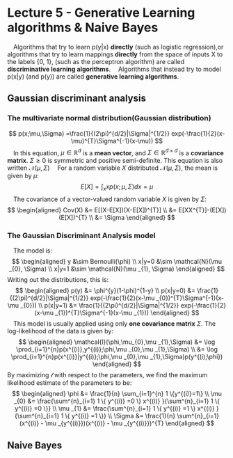 # Lecture 5 - Generative Learning algorithms & Naive Bayes
&emsp;Algorithms that try to learn p(y|x) **directly** (such as logistic regression),or algorithms that try to learn mappings **directly** from the space of inputs X to the labels {0, 1}, (such as the perceptron algorithm) are called **discriminative learning algorithms**.
&emsp;Algorithms that instead try to model p(x|y) (and p(y)) are called **generative learning algorithms**.

## Gaussian discriminant analysis

### The multivariate normal distribution(Gaussian distribution)
$$ p(x;\mu,\Sigma) =\frac{1}{(2\pi)^{d/2}|\Sigma|^{1/2}} exp(-\frac{1}{2}(x-\mu)^{T}\Sigma^{-1}(x-\mu)) $$
&emsp;In this equation, $\mu \in \mathbb{R}^{d}$ is a **mean vector**, and $\Sigma \in \mathbb{R}^{d \times d}$ is a **covariance matrix**. $\Sigma \geq 0$ is symmetric and positive semi-definite. This equation is also written $\mathcal{N}(\mu, \Sigma)$
&emsp;For a random variable $X$ distributed $\mathcal{N}(\mu, \Sigma)$, the mean is given by $\mu$:
$$E[X] = \int_{x} xp(x;\mu,\Sigma)dx = \mu$$
&emsp;The covariance of a vector-valued random variable $X$ is given by $\Sigma$:
$$
\begin{aligned}
    Cov(X) &= E[(X-E[X])(X-E[X])^{T}] \\
    &= E[XX^{T}]-(E[X])(E[X])^{T} \\
    &= \Sigma
\end{aligned}
$$

### The Gaussian Discriminant Analysis model
&emsp;The model is:
$$
\begin{aligned}
    y &\sim Bernoulli(\phi) \\
    x|y=0 &\sim \mathcal{N}(\mu _{0}, \Sigma) \\
    x|y=1 &\sim \mathcal{N}(\mu _{1}, \Sigma)
\end{aligned}
$$
Writing out the distributions, this is:
$$
\begin{aligned}
    p(y) &= \phi^{y}(1-\phi)^{1-y} \\
    p(x|y=0) &= \frac{1}{(2\pi)^{d/2}|\Sigma|^{1/2}} exp(-\frac{1}{2}(x-\mu _{0})^{T}\Sigma^{-1}(x-\mu _{0})) \\
    p(x|y=1) &= \frac{1}{(2\pi)^{d/2}|\Sigma|^{1/2}} exp(-\frac{1}{2}(x-\mu _{1})^{T}\Sigma^{-1}(x-\mu _{1}))
\end{aligned}
$$
&emsp;This model is usually applied using only **one covariance matrix** $\Sigma$. The log-likelihood of the data is given by:
$$
\begin{aligned}
    \mathcal{l}(\phi,\mu_{0},\mu _{1},\Sigma) &= \log \prod_{i=1}^{n}p(x^{(i)},y^{(i)};\phi,\mu _{0},\mu _{1},\Sigma) \\
    &=  \log \prod_{i=1}^{n}p(x^{(i)}|y^{(i)};\phi,\mu _{0},\mu _{1},\Sigma)p(y^{(i);\phi})
\end{aligned}
$$
By maximizing $\mathcal{l}$ with respect to the parameters, we find the maximum likelihood estimate of the parameters to be:
$$
\begin{aligned}
    \phi &= \frac{1}{n} \sum_{i=1}^{n} 1 \{y^{(i)}=1\} \\
    \mu _{0} &= \frac{\sum^{n}_{i=1} 1 \{ y^{(i)} =0 \} x^{(i)} }{\sum^{n}_{i=1} 1 \{ y^{(i)} =0 \}} \\
    \mu _{1} &= \frac{\sum^{n}_{i=1} 1 \{ y^{(i)} =1 \} x^{(i)} }{\sum^{n}_{i=1} 1 \{ y^{(i)} =1 \}} \\
    \Sigma &= \frac{1}{n} \sum^{n}_{i=1} (x^{(i)} - \mu _{y^{(i)}})(x^{(i)} - \mu _{y^{(i)}})^{T}
\end{aligned}
$$

## Naive Bayes